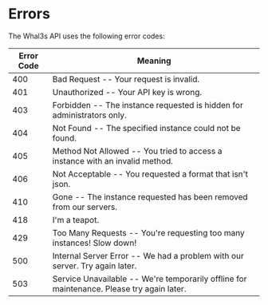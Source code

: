 # Errors
The Whal3s API uses the following error codes:


Error Code | Meaning
---------- | -------
400 | Bad Request -- Your request is invalid.
401 | Unauthorized -- Your API key is wrong.
403 | Forbidden -- The instance requested is hidden for administrators only.
404 | Not Found -- The specified instance could not be found.
405 | Method Not Allowed -- You tried to access a instance with an invalid method.
406 | Not Acceptable -- You requested a format that isn't json.
410 | Gone -- The instance requested has been removed from our servers.
418 | I'm a teapot.
429 | Too Many Requests -- You're requesting too many instances! Slow down!
500 | Internal Server Error -- We had a problem with our server. Try again later.
503 | Service Unavailable -- We're temporarily offline for maintenance. Please try again later.
